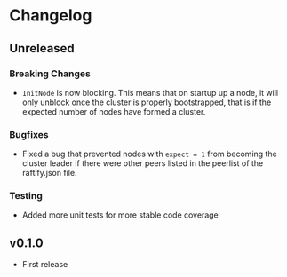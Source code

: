 # Changelog

## Unreleased

### Breaking Changes

* `InitNode` is now blocking. This means that on startup up a node, it will only unblock once the cluster is properly bootstrapped, that is if the expected number of nodes have formed a cluster.

### Bugfixes

* Fixed a bug that prevented nodes with `expect = 1` from becoming the cluster leader if there were other peers listed in the peerlist of the raftify.json file.

### Testing

* Added more unit tests for more stable code coverage

## v0.1.0

* First release
